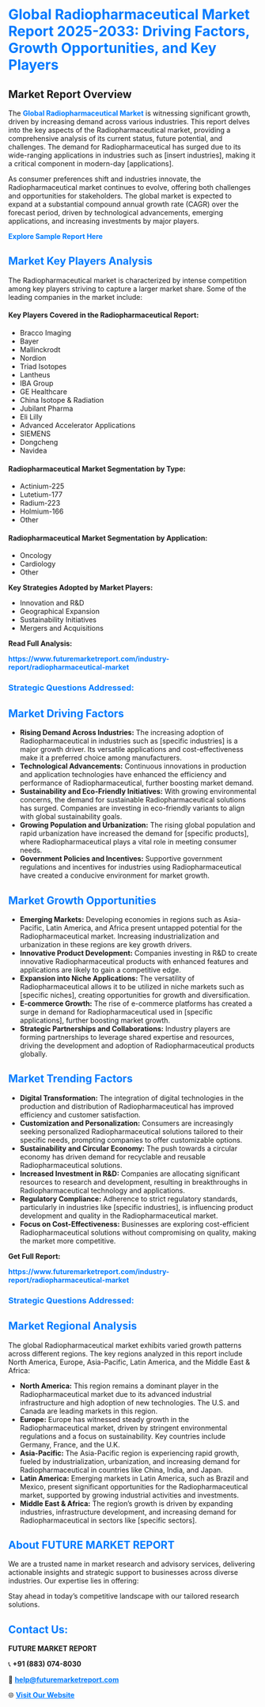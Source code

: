<h1 style="color: #007BFF;">Global Radiopharmaceutical Market Report 2025-2033: Driving Factors, Growth Opportunities, and Key Players</h1>

<section id="overview">
<h2>Market Report Overview</h2>
<p>The <a href="https://www.futuremarketreport.com/industry-report/radiopharmaceutical-market" style="color: #007BFF; text-decoration: none;"><strong>Global Radiopharmaceutical Market</strong></a> is witnessing significant growth, driven by increasing demand across various industries. This report delves into the key aspects of the Radiopharmaceutical market, providing a comprehensive analysis of its current status, future potential, and challenges. The demand for Radiopharmaceutical has surged due to its wide-ranging applications in industries such as [insert industries], making it a critical component in modern-day [applications].</p>
<p>As consumer preferences shift and industries innovate, the Radiopharmaceutical market continues to evolve, offering both challenges and opportunities for stakeholders. The global market is expected to expand at a substantial compound annual growth rate (CAGR) over the forecast period, driven by technological advancements, emerging applications, and increasing investments by major players.</p>
</section>

<section id="overview">
<p><a href="https://www.futuremarketreport.com/request-sample/reportId=60784" style="color: #007BFF; text-decoration: none;"><strong>Explore Sample Report Here</strong></a></p>
</section>

<section id="key-players">
<h2 style="color: #007BFF;">Market Key Players Analysis</h2>
<p>The Radiopharmaceutical market is characterized by intense competition among key players striving to capture a larger market share. Some of the leading companies in the market include:</p>
<h4>Key Players Covered in the Radiopharmaceutical Report:</h4>
<ul><li>Bracco Imaging</li><li>Bayer</li><li>Mallinckrodt</li><li>Nordion</li><li>Triad Isotopes</li><li>Lantheus</li><li>IBA Group</li><li>GE Healthcare</li><li>China Isotope &amp; Radiation</li><li>Jubilant Pharma</li><li>Eli Lilly</li><li>Advanced Accelerator Applications</li><li>SIEMENS</li><li>Dongcheng</li><li>Navidea</li></ul>
<h4>Radiopharmaceutical Market Segmentation by Type:</h4>
<ul><li>Actinium-225</li><li>Lutetium-177</li><li>Radium-223</li><li>Holmium-166</li><li>Other</li></ul>

<h4>Radiopharmaceutical Market Segmentation by Application:</h4>
<ul><li>Oncology</li><li>Cardiology</li><li>Other</li></ul>
<p><strong>Key Strategies Adopted by Market Players:</strong></p>
<ul>
<li>Innovation and R&D</li>
<li>Geographical Expansion</li>
<li>Sustainability Initiatives</li>
<li>Mergers and Acquisitions</li>
</ul>
</section>

<section>
<p><strong>Read Full Analysis: </strong></p><a href="https://www.futuremarketreport.com/industry-report/radiopharmaceutical-market" style="color: #007BFF; text-decoration: none;"><strong>https://www.futuremarketreport.com/industry-report/radiopharmaceutical-market</strong></a>
<h3 style="color: #007BFF;">Strategic Questions Addressed:</h3>
</section>

<section id="driving-factors">
<h2 style="color: #007BFF;">Market Driving Factors</h2>
<ul>
<li><strong>Rising Demand Across Industries:</strong> The increasing adoption of Radiopharmaceutical in industries such as [specific industries] is a major growth driver. Its versatile applications and cost-effectiveness make it a preferred choice among manufacturers.</li>
<li><strong>Technological Advancements:</strong> Continuous innovations in production and application technologies have enhanced the efficiency and performance of Radiopharmaceutical, further boosting market demand.</li>
<li><strong>Sustainability and Eco-Friendly Initiatives:</strong> With growing environmental concerns, the demand for sustainable Radiopharmaceutical solutions has surged. Companies are investing in eco-friendly variants to align with global sustainability goals.</li>
<li><strong>Growing Population and Urbanization:</strong> The rising global population and rapid urbanization have increased the demand for [specific products], where Radiopharmaceutical plays a vital role in meeting consumer needs.</li>
<li><strong>Government Policies and Incentives:</strong> Supportive government regulations and incentives for industries using Radiopharmaceutical have created a conducive environment for market growth.</li>
</ul>
</section>

<section id="growth-opportunities">
<h2 style="color: #007BFF;">Market Growth Opportunities</h2>
<ul>
<li><strong>Emerging Markets:</strong> Developing economies in regions such as Asia-Pacific, Latin America, and Africa present untapped potential for the Radiopharmaceutical market. Increasing industrialization and urbanization in these regions are key growth drivers.</li>
<li><strong>Innovative Product Development:</strong> Companies investing in R&D to create innovative Radiopharmaceutical products with enhanced features and applications are likely to gain a competitive edge.</li>
<li><strong>Expansion into Niche Applications:</strong> The versatility of Radiopharmaceutical allows it to be utilized in niche markets such as [specific niches], creating opportunities for growth and diversification.</li>
<li><strong>E-commerce Growth:</strong> The rise of e-commerce platforms has created a surge in demand for Radiopharmaceutical used in [specific applications], further boosting market growth.</li>
<li><strong>Strategic Partnerships and Collaborations:</strong> Industry players are forming partnerships to leverage shared expertise and resources, driving the development and adoption of Radiopharmaceutical products globally.</li>
</ul>
</section>

<section id="trending-factors">
<h2 style="color: #007BFF;">Market Trending Factors</h2>
<ul>
<li><strong>Digital Transformation:</strong> The integration of digital technologies in the production and distribution of Radiopharmaceutical has improved efficiency and customer satisfaction.</li>
<li><strong>Customization and Personalization:</strong> Consumers are increasingly seeking personalized Radiopharmaceutical solutions tailored to their specific needs, prompting companies to offer customizable options.</li>
<li><strong>Sustainability and Circular Economy:</strong> The push towards a circular economy has driven demand for recyclable and reusable Radiopharmaceutical solutions.</li>
<li><strong>Increased Investment in R&D:</strong> Companies are allocating significant resources to research and development, resulting in breakthroughs in Radiopharmaceutical technology and applications.</li>
<li><strong>Regulatory Compliance:</strong> Adherence to strict regulatory standards, particularly in industries like [specific industries], is influencing product development and quality in the Radiopharmaceutical market.</li>
<li><strong>Focus on Cost-Effectiveness:</strong> Businesses are exploring cost-efficient Radiopharmaceutical solutions without compromising on quality, making the market more competitive.</li>
</ul>
</section>

<section>
<p><strong>Get Full Report: </strong></p><a href="https://www.futuremarketreport.com/industry-report/radiopharmaceutical-market" style="color: #007BFF; text-decoration: none;"><strong>https://www.futuremarketreport.com/industry-report/radiopharmaceutical-market</strong></a>
<h3 style="color: #007BFF;">Strategic Questions Addressed:</h3>
</section>


<section id="regional-analysis">
<h2 style="color: #007BFF;">Market Regional Analysis</h2>
<p>The global Radiopharmaceutical market exhibits varied growth patterns across different regions. The key regions analyzed in this report include North America, Europe, Asia-Pacific, Latin America, and the Middle East & Africa:</p>
<ul>
<li><strong>North America:</strong> This region remains a dominant player in the Radiopharmaceutical market due to its advanced industrial infrastructure and high adoption of new technologies. The U.S. and Canada are leading markets in this region.</li>
<li><strong>Europe:</strong> Europe has witnessed steady growth in the Radiopharmaceutical market, driven by stringent environmental regulations and a focus on sustainability. Key countries include Germany, France, and the U.K.</li>
<li><strong>Asia-Pacific:</strong> The Asia-Pacific region is experiencing rapid growth, fueled by industrialization, urbanization, and increasing demand for Radiopharmaceutical in countries like China, India, and Japan.</li>
<li><strong>Latin America:</strong> Emerging markets in Latin America, such as Brazil and Mexico, present significant opportunities for the Radiopharmaceutical market, supported by growing industrial activities and investments.</li>
<li><strong>Middle East & Africa:</strong> The region’s growth is driven by expanding industries, infrastructure development, and increasing demand for Radiopharmaceutical in sectors like [specific sectors].</li>
</ul>
</section>

<footer>
<h2 style="color: #007BFF;">About FUTURE MARKET REPORT</h2>
<p>We are a trusted name in market research and advisory services, delivering actionable insights and strategic support to businesses across diverse industries. Our expertise lies in offering:</p>

<p>Stay ahead in today’s competitive landscape with our tailored research solutions.</p>

<h2 style="color: #007BFF;">Contact Us:</h2>
<p><strong>FUTURE MARKET REPORT</strong></p>
<p>📞 <strong>+91 (883) 074-8030</strong></p>
<p>📧 <strong><a href="mailto:help@futuremarketreport.com" style="color: #007BFF;">help@futuremarketreport.com</a></strong></p>
<p>🌐 <strong><a href="https://www.futuremarketreport.com/" style="color: #007BFF;">Visit Our Website</a></strong></p>
</footer>